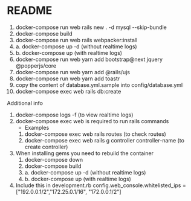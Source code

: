# README
1. docker-compose run web rails new . -d mysql --skip-bundle
2. docker-compose build
3. docker-compose run web rails webpacker:install
4. a. docker-compose up -d (without realtime logs) 
4. b. docker-compose up (with realtime logs) 
5. docker-compose run web yarn add bootstrap@next jquery @popperjs/core <!-- install bootstrap, jquery and popper.js -->
5. docker-compose run web yarn add @rails/ujs <!-- fix if button error encountered -->
6. docker-compose run web yarn add toastr <!-- install toastr -->
7. copy the content of database.yml.sample into config/database.yml
8. docker-compose exec web rails db:create

Additional info

1. docker-compose logs -f (to view realtime logs)
2. docker-compose exec web is required to run rails commands
   - Examples
    1. docker-compose exec web rails routes (to check routes)
    2. docker-compose exec web rails g controller controller-name (to create controller)
3. When installing gems you need to rebuild the container
    1. docker-compose down
    2. docker-compose build
    3. a. docker-compose up -d (without realtime logs) 
    3. b. docker-compose up (with realtime logs) 
4. Include this in development.rb config.web_console.whitelisted_ips = ["192.0.0.1/2","172.25.0.1/16", "172.0.0.1/2"]